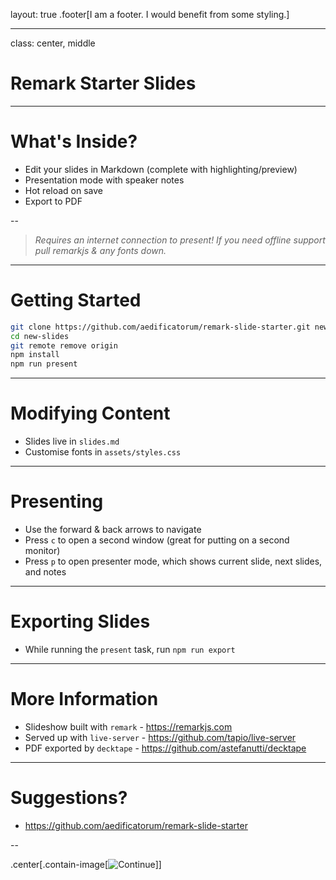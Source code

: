 layout: true
.footer[I am a footer. I would benefit from some styling.]

---

class: center, middle

# Remark Starter Slides

---

# What's Inside?

- Edit your slides in Markdown (complete with highlighting/preview)
- Presentation mode with speaker notes
- Hot reload on save
- Export to PDF

--

> _Requires an internet connection to present! If you need offline support pull remarkjs & any fonts down._

---

# Getting Started

```bash
git clone https://github.com/aedificatorum/remark-slide-starter.git new-slides
cd new-slides
git remote remove origin
npm install
npm run present
```

---

# Modifying Content

- Slides live in `slides.md`
- Customise fonts in `assets/styles.css`

---

# Presenting

- Use the forward & back arrows to navigate
- Press `c` to open a second window (great for putting on a second monitor)
- Press `p` to open presenter mode, which shows current slide, next slides, and notes

---

# Exporting Slides

- While running the `present` task, run `npm run export`

---

# More Information

- Slideshow built with `remark` - https://remarkjs.com
- Served up with `live-server` - https://github.com/tapio/live-server
- PDF exported by `decktape` - https://github.com/astefanutti/decktape

---

# Suggestions?

- https://github.com/aedificatorum/remark-slide-starter

--

.center[.contain-image[![Continue](https://http.cat/100)]]